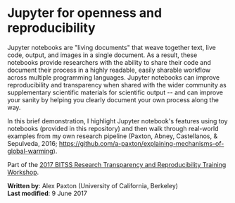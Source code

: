 # Jupyter for openness and reproducibility

Jupyter notebooks are "living documents" that weave together text, live code, output, and images in a single document. As a result, these notebooks provide researchers with the ability to share their code and document their process in a highly readable, easily sharable workflow across multiple programming languages. Jupyter notebooks can improve reproducibility and transparency when shared with the wider community as supplementary scientific materials for scientific output -- and can improve your sanity by helping you clearly document your own process along the way.

In this brief demonstration, I highlight Jupyter notebook's features using toy notebooks (provided in this repository) and then walk through real-world examples from my own research pipeline (Paxton, Abney, Castellanos, & Sepulveda, 2016; https://github.com/a-paxton/explaining-mechanisms-of-global-warming).

Part of the [2017 BITSS Research Transparency and Reproducibility Training Workshop](https://osf.io/tpd84/).

**Written by**: Alex Paxton (University of California, Berkeley)
<br>**Last modified**: 9 June 2017
